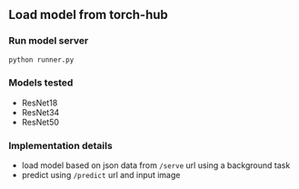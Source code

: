## Load model from torch-hub

### Run model server

```bash
python runner.py
```

### Models tested

- ResNet18
- ResNet34
- ResNet50

### Implementation details

- load model based on json data from `/serve` url using a background task
- predict using `/predict` url and input image
